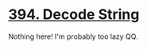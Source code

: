 [394. Decode String](https://leetcode.com/problems/decode-string)
===
Nothing here! I'm probably too lazy QQ.